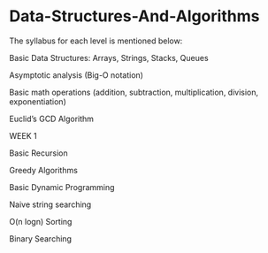 # Data-Structures-And-Algorithms
The syllabus for each level is mentioned below:

Basic Data Structures: Arrays, Strings, Stacks, Queues

Asymptotic analysis (Big-O notation)

Basic math operations (addition, subtraction, multiplication, division, exponentiation)

Euclid’s GCD Algorithm



WEEK 1


Basic Recursion

Greedy Algorithms

Basic Dynamic Programming

Naive string searching

O(n logn) Sorting

Binary Searching
